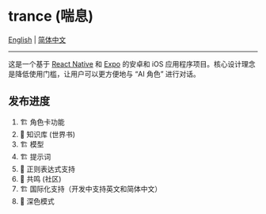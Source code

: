 # trance (喘息)

[English](README.md) | [简体中文](README_CN.md) 

---

这是一个基于 [React Native](https://github.com/facebook/react-native) 和 [Expo](https://github.com/expo/expo) 的安卓和 iOS 应用程序项目。核心设计理念是降低使用门槛，让用户可以更方便地与 “AI 角色” 进行对话。

## 发布进度

1. 🏗️ 角色卡功能 
2. 🚧 知识库 (世界书)  
3. 🏗️ 模型
4. 🏗️ 提示词
5. 🚧 正则表达式支持
6. 🚧 共鸣 (社区)  
7. 🏗️ 国际化支持（开发中支持英文和简体中文）
8. 🚧 深色模式
